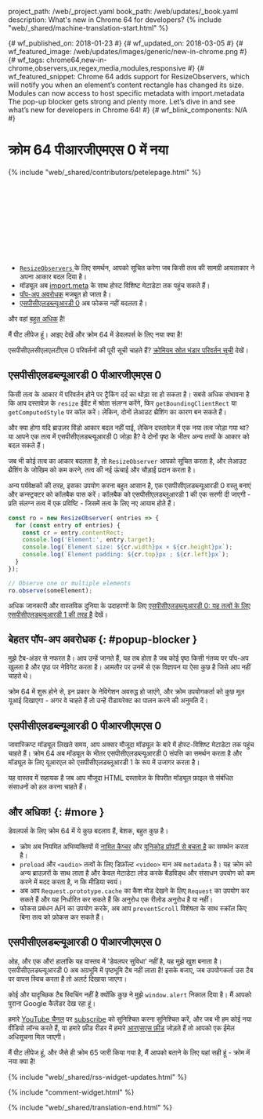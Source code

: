 project_path: /web/_project.yaml
book_path: /web/updates/_book.yaml
description: What's new in Chrome 64 for developers?
{% include "web/_shared/machine-translation-start.html" %}

{# wf_published_on: 2018-01-23 #}
{# wf_updated_on: 2018-03-05 #}
{# wf_featured_image: /web/updates/images/generic/new-in-chrome.png #}
{# wf_tags: chrome64,new-in-chrome,observers,ux,regex,media,modules,responsive #}
{# wf_featured_snippet: Chrome 64 adds support for ResizeObservers, which will notify you when an element’s content rectangle has changed its size. Modules can now access to host specific metadata with import.metadata The pop-up blocker gets strong and plenty more. Let’s dive in and see what’s new for developers in Chrome 64! #}
{# wf_blink_components: N/A #}

# क्रोम 64 पीआरजीएमएस 0 में नया

{% include "web/_shared/contributors/petelepage.html" %}

<div class="clearfix"></div>

<div class="video-wrapper">
  <iframe class="devsite-embedded-youtube-video" data-video-id="y5sb-icqOyg"
          data-autohide="1" data-showinfo="0" frameborder="0" allowfullscreen>
  </iframe>
</div>

* [`ResizeObservers` ](#resizeobserver) के लिए समर्थन, आपको सूचित करेगा जब किसी तत्व की सामग्री आयताकार ने अपना आकार बदल दिया है।
* मॉड्यूल अब [import.meta](#import-meta) के साथ होस्ट विशिष्ट मेटाडेटा तक पहुंच सकते हैं।
* [पॉप-अप अवरोधक](#popup-blocker) मजबूत हो जाता है।
* [एसपीसीएलडब्ल्यूआरडी 0](#window-alert) अब फोकस नहीं बदलता है।

और वहां [बहुत अधिक](#more) है!

मैं पीट लीपेज हूं। आइए देखें और क्रोम 64 में डेवलपर्स के लिए नया क्या है!

<div class="clearfix"></div>

एसपीसीएलसीएलएलटीएस 0 परिवर्तनों की पूरी सूची चाहते हैं? [क्रोमियम स्रोत भंडार परिवर्तन सूची](https://chromium.googlesource.com/chromium/src/+log/63.0.3239.84..64.0.3282.140) देखें।

## एसपीसीएलडब्ल्यूआरडी 0 पीआरजीएमएस 0

किसी तत्व के आकार में परिवर्तन होने पर ट्रैकिंग दर्द का थोड़ा सा हो सकता है। सबसे अधिक संभावना है कि आप दस्तावेज़ के `resize` ईवेंट में श्रोता संलग्न करेंगे, फिर `getBoundingClientRect` या `getComputedStyle` पर कॉल करें। लेकिन, दोनों लेआउट थ्रैशिंग का कारण बन सकते हैं।

और क्या होगा यदि ब्राउज़र विंडो आकार बदल नहीं पाई, लेकिन दस्तावेज़ में एक नया तत्व जोड़ा गया था? या आपने एक तत्व में एसपीसीएलडब्ल्यूआरडी 0 जोड़ा है? वे दोनों पृष्ठ के भीतर अन्य तत्वों के आकार को बदल सकते हैं।

जब भी कोई तत्व का आकार बदलता है, तो `ResizeObserver` आपको सूचित करता है, और लेआउट थ्रैशिंग के जोखिम को कम करने, तत्व की नई ऊंचाई और चौड़ाई प्रदान करता है।

अन्य पर्यवेक्षकों की तरह, इसका उपयोग करना बहुत आसान है, एक एसपीसीएलडब्ल्यूआरडी 0 वस्तु बनाएं और कन्स्ट्रक्टर को कॉलबैक पास करें। कॉलबैक को एसपीसीएलडब्लूआरडी 1 की एक सरणी दी जाएगी - प्रति संलग्न तत्व में एक प्रविष्टि - जिसमें तत्व के लिए नए आयाम होते हैं।

```js
const ro = new ResizeObserver( entries => {
  for (const entry of entries) {
    const cr = entry.contentRect;
    console.log('Element:', entry.target);
    console.log(`Element size: ${cr.width}px × ${cr.height}px`);
    console.log(`Element padding: ${cr.top}px ; ${cr.left}px`);
  }
});

// Observe one or multiple elements
ro.observe(someElement);
```

अधिक जानकारी और वास्तविक दुनिया के उदाहरणों के लिए [एसपीसीएलडब्ल्यूआरडी 0: यह तत्वों के लिए एसपीसीएलडब्ल्यूआरडी 1 की तरह है](/web/updates/2016/10/resizeobserver) देखें।


## बेहतर पॉप-अप अवरोधक {: #popup-blocker }

मुझे टैब-अंडर से नफरत है। आप उन्हें जानते हैं, यह तब होता है जब कोई पृष्ठ किसी गंतव्य पर पॉप-अप खुलता है और पृष्ठ पर नेविगेट करता है। आमतौर पर उनमें से एक विज्ञापन या ऐसा कुछ है जिसे आप नहीं चाहते थे।

क्रोम 64 में शुरू होने से, इन प्रकार के नेविगेशन अवरुद्ध हो जाएंगे, और क्रोम उपयोगकर्ता को कुछ मूल यूआई दिखाएगा - अगर वे चाहते हैं तो उन्हें रीडायरेक्ट का पालन करने की अनुमति दें।


## एसपीसीएलडब्ल्यूआरडी 0 पीआरजीएमएस 0

जावास्क्रिप्ट मॉड्यूल लिखते समय, आप अक्सर मौजूदा मॉड्यूल के बारे में होस्ट-विशिष्ट मेटाडेटा तक पहुंच चाहते हैं। क्रोम 64 अब मॉड्यूल के भीतर एसपीसीएलडब्ल्यूआरडी 0 संपत्ति का समर्थन करता है और मॉड्यूल के लिए यूआरएल को एसपीसीएलडब्लूआरडी 1 के रूप में उजागर करता है।

यह वास्तव में सहायक है जब आप मौजूदा HTML दस्तावेज़ के विपरीत मॉड्यूल फ़ाइल से संबंधित संसाधनों को हल करना चाहते हैं।


## और अधिक! {: #more }

डेवलपर्स के लिए क्रोम 64 में ये कुछ बदलाव हैं, बेशक, बहुत कुछ है।

* क्रोम अब नियमित अभिव्यक्तियों में [नामित कैप्चर](/web/updates/2017/07/upcoming-regexp-features#named_captures) और [यूनिकोड प्रॉपर्टी से बचता है](/web/updates/2017/07/upcoming-regexp-features#unicode_property_escapes) का समर्थन करता है।
* `preload` और `<audio>` तत्वों के लिए डिफ़ॉल्ट `<video>` मान अब `metadata` है। यह क्रोम को अन्य ब्राउज़रों के साथ लाता है और केवल मेटाडेटा लोड करके बैंडविड्थ और संसाधन उपयोग को कम करने में मदद करता है, न कि मीडिया स्वयं।
* अब आप `Request.prototype.cache` का कैश मोड देखने के लिए `Request` का उपयोग कर सकते हैं और यह निर्धारित कर सकते हैं कि अनुरोध एक रीलोड अनुरोध है या नहीं।
* फोकस प्रबंधन API का उपयोग करके, अब आप `preventScroll` विशेषता के साथ स्क्रॉल किए बिना तत्व को फ़ोकस कर सकते हैं।

## एसपीसीएलडब्ल्यूआरडी 0 पीआरजीएमएस 0

ओह, और एक और! हालांकि यह वास्तव में 'डेवलपर सुविधा' नहीं है, यह मुझे खुश बनाता है। एसपीसीएलडब्ल्यूआरडी 0 अब अग्रभूमि में पृष्ठभूमि टैब नहीं लाता है! इसके बजाए, जब उपयोगकर्ता उस टैब पर वापस स्विच करता है तो अलर्ट दिखाया जाएगा।

कोई और यादृच्छिक टैब स्विचिंग नहीं है क्योंकि कुछ ने मुझे `window.alert` निकाल दिया है। मैं आपको पुराना Google कैलेंडर देख रहा हूं।


हमारे [YouTube चैनल](https://goo.gl/6FP1a5) पर [subscribe](https://www.youtube.com/user/ChromeDevelopers/) को सुनिश्चित करना सुनिश्चित करें, और जब भी हम कोई नया वीडियो लॉन्च करते हैं, या हमारे फ़ीड रीडर में हमारे [आरएसएस फ़ीड](/web/shows/rss.xml) जोड़ते हैं तो आपको एक ईमेल अधिसूचना मिल जाएगी।


मैं पीट लीपेज हूं, और जैसे ही क्रोम 65 जारी किया गया है, मैं आपको बताने के लिए यहां सही हूं - क्रोम में नया क्या है!

{% include "web/_shared/rss-widget-updates.html" %}

{% include "comment-widget.html" %}

{% include "web/_shared/translation-end.html" %}